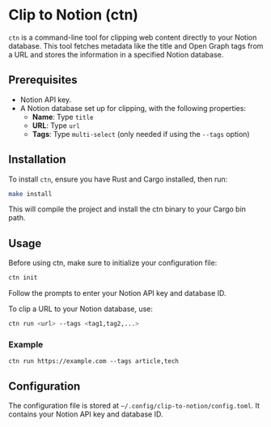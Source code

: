 # Clip to Notion (ctn)

`ctn` is a command-line tool for clipping web content directly to your Notion database. This tool fetches metadata like the title and Open Graph tags from a URL and stores the information in a specified Notion database.

## Prerequisites

- Notion API key.
- A Notion database set up for clipping, with the following properties:
  - **Name**: Type `title`
  - **URL**: Type `url`
  - **Tags**: Type `multi-select` (only needed if using the `--tags` option)

## Installation

To install `ctn`, ensure you have Rust and Cargo installed, then run:

```sh
make install
```

This will compile the project and install the ctn binary to your Cargo bin path.

## Usage

Before using ctn, make sure to initialize your configuration file:

```sh
ctn init
```

Follow the prompts to enter your Notion API key and database ID.

To clip a URL to your Notion database, use:

```sh
ctn run <url> --tags <tag1,tag2,...>
```

### Example

```
ctn run https://example.com --tags article,tech
```

## Configuration

The configuration file is stored at `~/.config/clip-to-notion/config.toml`. It contains your Notion API key and database ID.

